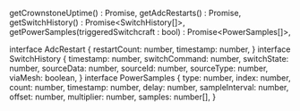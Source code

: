 getCrownstoneUptime()                        : Promise<number>,
getAdcRestarts()                             : Promise<AdcRestart>,
getSwitchHistory()                           : Promise<SwitchHistory[]>,
getPowerSamples(triggeredSwitchcraft : bool) : Promise<PowerSamples[]>,

interface AdcRestart {
  restartCount: number,
  timestamp:    number,
}
interface SwitchHistory {
  timestamp:     number,
  switchCommand: number,
  switchState:   number,
  sourceData:    number,
  sourceId:      number,
  sourceType:    number,
  viaMesh:       boolean,
}
interface PowerSamples {
  type:           number,
  index:          number,
  count:          number,
  timestamp:      number,
  delay:          number,
  sampleInterval: number,
  offset:         number,
  multiplier:     number,
  samples:        number[],
}